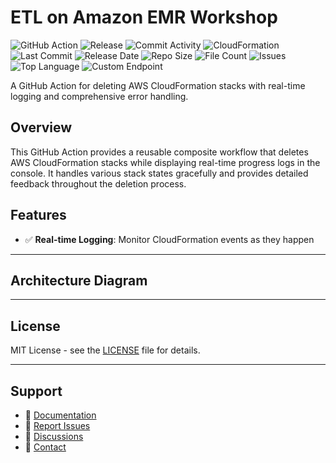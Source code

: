 # ETL on Amazon EMR Workshop

![GitHub Action](https://img.shields.io/badge/GitHub-Action-blue?logo=github)&nbsp;![Release](https://github.com/subhamay-bhattacharyya/2604-emr-cft/actions/workflows/release.yaml/badge.svg)&nbsp;![Commit Activity](https://img.shields.io/github/commit-activity/t/subhamay-bhattacharyya/2604-emr-cft)&nbsp;![CloudFormation](https://img.shields.io/badge/AWS-CloudFormation-orange?logo=amazonaws)&nbsp;![Last Commit](https://img.shields.io/github/last-commit/subhamay-bhattacharyya/2604-emr-cft)&nbsp;![Release Date](https://img.shields.io/github/release-date/subhamay-bhattacharyya/2604-emr-cft)&nbsp;![Repo Size](https://img.shields.io/github/repo-size/subhamay-bhattacharyya/2604-emr-cft)&nbsp;![File Count](https://img.shields.io/github/directory-file-count/subhamay-bhattacharyya/2604-emr-cft)&nbsp;![Issues](https://img.shields.io/github/issues/subhamay-bhattacharyya/2604-emr-cft)&nbsp;![Top Language](https://img.shields.io/github/languages/top/subhamay-bhattacharyya/2604-emr-cft)&nbsp;![Custom Endpoint](https://img.shields.io/endpoint?url=https://gist.githubusercontent.com/bsubhamay/72500f2b0390f95a7537e741d9451243/raw/2604-emr-cft.json?)


A GitHub Action for deleting AWS CloudFormation stacks with real-time logging and comprehensive error handling.

## Overview

This GitHub Action provides a reusable composite workflow that deletes AWS CloudFormation stacks while displaying real-time progress logs in the console. It handles various stack states gracefully and provides detailed feedback throughout the deletion process.

## Features

- ✅ **Real-time Logging**: Monitor CloudFormation events as they happen

---

## Architecture Diagram


---

## License

MIT License - see the [LICENSE](LICENSE) file for details.

---

## Support

- 📖 [Documentation](https://github.com/subhamay-bhattacharyya/2604-emr-cft/wiki)
- 🐛 [Report Issues](https://github.com/subhamay-bhattacharyya/2604-emr-cft/issues)
- 💬 [Discussions](https://github.com/subhamay-bhattacharyya/2604-emr-cft/discussions)
- 📧 [Contact](mailto:support@subhamay.aws@gmail.com)
